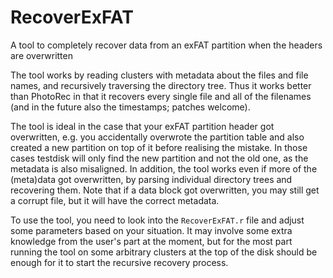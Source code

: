 # RecoverExFAT
A tool to completely recover data from an exFAT partition when the headers are overwritten

The tool works by reading clusters with metadata about the files and file names, and recursively traversing the directory tree.
Thus it works better than PhotoRec in that it recovers every single file and all of the filenames (and in the future also the timestamps; patches welcome).

The tool is ideal in the case that your exFAT partition header got overwritten, e.g. you accidentally overwrote the partition table and also created a new partition on top of it before realising the mistake.
In those cases testdisk will only find the new partition and not the old one, as the metadata is also misaligned.
In addition, the tool works even if more of the (meta)data got overwritten, by parsing individual directory trees and recovering them.
Note that if a data block got overwritten, you may still get a corrupt file, but it will have the correct metadata.

To use the tool, you need to look into the `RecoverExFAT.r` file and adjust some parameters based on your situation.
It may involve some extra knowledge from the user's part at the moment, but for the most part running the tool on some arbitrary clusters at the top of the disk should be enough for it to start the recursive recovery process.
